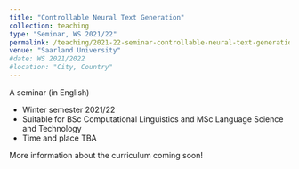 ```yaml
---
title: "Controllable Neural Text Generation"
collection: teaching
type: "Seminar, WS 2021/22"
permalink: /teaching/2021-22-seminar-controllable-neural-text-generation
venue: "Saarland University"
#date: WS 2021/2022
#location: "City, Country"
---
```





A seminar (in English)
* Winter semester 2021/22
* Suitable for BSc Computational Linguistics and MSc Language Science and Technology
* Time and place TBA

More information about the curriculum coming soon! 


<!--- comment --->

